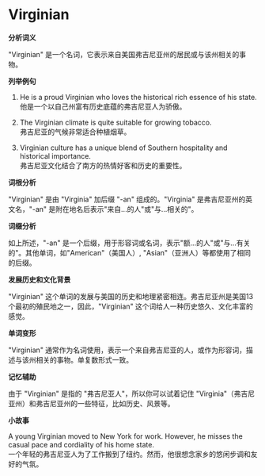 # Virginian

**分析词义**

  

"Virginian" 是一个名词，它表示来自美国弗吉尼亚州的居民或与该州相关的事物。

  

**列举例句**

  

1.  He is a proud Virginian who loves the historical rich essence of his state.  
    他是一个以自己州富有历史底蕴的弗吉尼亚人为骄傲。
    
      
    
2.  The Virginian climate is quite suitable for growing tobacco.  
    弗吉尼亚的气候非常适合种植烟草。
    
      
    
3.  Virginian culture has a unique blend of Southern hospitality and historical importance.  
    弗吉尼亚文化结合了南方的热情好客和历史的重要性。
    
      
    

  

**词根分析**

  

"Virginian" 是由 "Virginia" 加后缀 "-an" 组成的。"Virginia" 是弗吉尼亚州的英文名，"-an" 是附在地名后表示"来自...的人"或"与...相关的"。

  

**词缀分析**

  

如上所述，"-an" 是一个后缀，用于形容词或名词，表示"额...的人"或"与...有关的"。其他单词，如"American"（美国人）, "Asian"（亚洲人）等都使用了相同的后缀。

  

**发展历史和文化背景**

  

"Virginian" 这个单词的发展与美国的历史和地理紧密相连。弗吉尼亚州是美国13个最初的殖民地之一，因此，"Virginian" 这个词给人一种历史悠久、文化丰富的感觉。

  

**单词变形**

  

"Virginian" 通常作为名词使用，表示一个来自弗吉尼亚的人，或作为形容词，描述与该州相关的事物。单复数形式一致。

  

**记忆辅助**

  

由于 "Virginian" 是指的 "弗吉尼亚人"，所以你可以试着记住 "Virginia"（弗吉尼亚州）和弗吉尼亚州的一些特征，比如历史、风景等。

  

**小故事**

  

A young Virginian moved to New York for work. However, he misses the casual pace and cordiality of his home state.  
一个年轻的弗吉尼亚人为了工作搬到了纽约。然而，他很想念家乡的悠闲步调和友好的气氛。
